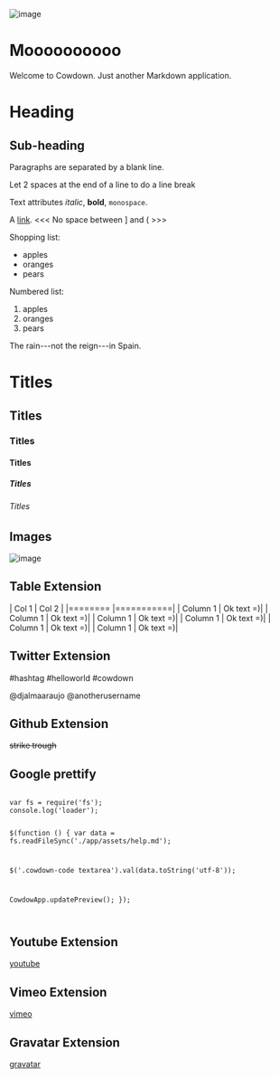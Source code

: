 ![image](http://i.imgur.com/tuOMoHp.png?1)

# Moooooooooo

Welcome to Cowdown. Just another Markdown application.

Heading
=======

Sub-heading
-----------

Paragraphs are separated
by a blank line.

Let 2 spaces at the end of a line to do a
line break

Text attributes *italic*,
**bold**, `monospace`.

A [link](http://example.com).
<<<   No space between ] and (  >>>

Shopping list:

 * apples
 * oranges
 * pears

Numbered list:

 1. apples
 2. oranges
 3. pears

The rain---not the reign---in
Spain.

# Titles
## Titles
### Titles
#### Titles
##### Titles
###### Titles

## Images
![image](http://i.imgur.com/CwC6ePx.png?)

## Table Extension

| Col 1    | Col 2     |
|========  |===========|
| Column 1 | Ok text =)|
| Column 1 | Ok text =)|
| Column 1 | Ok text =)|
| Column 1 | Ok text =)|
| Column 1 | Ok text =)|
| Column 1 | Ok text =)|

## Twitter Extension

#hashtag #helloworld #cowdown

@djalmaaraujo @anotherusername

## Github Extension
~~strike trough~~

## Google prettify

<code>
var fs = require('fs');
console.log('loader');

$(function () {
  var data = fs.readFileSync('./app/assets/help.md');

  $('.cowdown-code textarea').val(data.toString('utf-8'));

  CowdowApp.updatePreview();
});

</code>

## Youtube Extension
[youtube](https://www.youtube.com/watch?v=DlJEt2KU33I)

## Vimeo Extension
[vimeo](http://vimeo.com/100693599)

## Gravatar Extension
[gravatar](djalma.araujo@gmail.com)
